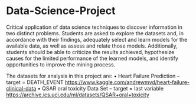 # Data-Science-Project
Critical application of data science techniques to discover information in two distinct problems. Students are asked to explore the datasets and, in accordance with their findings, adequately select and learn models for the available data, as well as assess and relate those models. Additionally, students should be able to criticize the results achieved, hypothesize causes for the limited performance of the learned models, and identify opportunities to improve the mining process.

The datasets for analysis in this project are:
• Heart Failure Prediction – target = DEATH_EVENT
https://www.kaggle.com/andrewmvd/heart-failure-clinical-data
• QSAR oral toxicity Data Set – target = last variable
https://archive.ics.uci.edu/ml/datasets/QSAR+oral+toxicity
